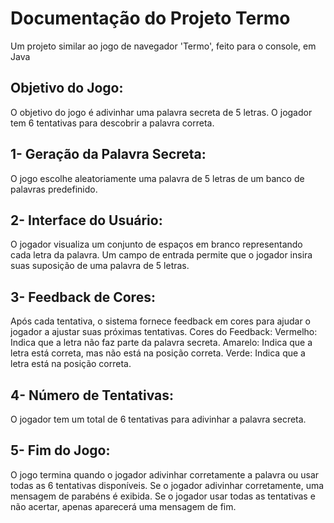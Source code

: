 # Documentação do Projeto Termo
Um projeto similar ao jogo de navegador 'Termo', feito para o console, em Java

## Objetivo do Jogo:
O objetivo do jogo é adivinhar uma palavra secreta de 5 letras. O jogador tem 6 tentativas para descobrir a palavra correta.

## 1- Geração da Palavra Secreta:
O jogo escolhe aleatoriamente uma palavra de 5 letras de um banco de palavras predefinido.

## 2- Interface do Usuário:
O jogador visualiza um conjunto de espaços em branco representando cada letra da palavra.
Um campo de entrada permite que o jogador insira suas suposição de uma palavra de 5 letras.

## 3- Feedback de Cores:
Após cada tentativa, o sistema fornece feedback em cores para ajudar o jogador a ajustar suas próximas tentativas.
Cores do Feedback:
Vermelho: Indica que a letra não faz parte da palavra secreta.
Amarelo: Indica que a letra está correta, mas não está na posição correta.
Verde: Indica que a letra está na posição correta.

## 4- Número de Tentativas:
O jogador tem um total de 6 tentativas para adivinhar a palavra secreta.

## 5- Fim do Jogo:
O jogo termina quando o jogador adivinhar corretamente a palavra ou usar todas as 6 tentativas disponíveis.
Se o jogador adivinhar corretamente, uma mensagem de parabéns é exibida.
Se o jogador usar todas as tentativas e não acertar, apenas aparecerá uma mensagem de fim.
